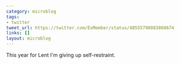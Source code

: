 ```yaml
---
category: microblog
tags:
- twitter
tweet_url: https://twitter.com/ExMember/status/48555798883868674
links: []
layout: microblog
---
```

This year for Lent I'm giving up self-restraint.
